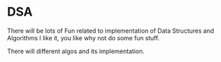 # DSA
There will be lots of Fun related to implementation of Data Structures and Algorithms I like it, you like why not do some fun stuff.

There will different algos and its implementation.
